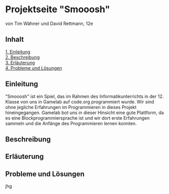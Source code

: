 # Projektseite "Smooosh"
von Tim Wähner und David Rettmann, 12e


## Inhalt

[1. Einleitung](#1)                   
[2. Beschreibung](#2)  
[3. Erläuterung](#3)   
[4. Probleme und Lösungen](#4) 


## Einleitung<a name="1"></a>

"Smooosh" ist ein Spiel, das im Rahmen des Informatikunterrichts in der 12. Klasse von uns in Gamelab auf code.org programmiert wurde. Wir sind ohne jegliche Erfahrungen im Programmieren in dieses Projekt hineingegangen. Gamelab bot uns in dieser Hinsicht eine gute Plattform, 
da es eine Blockprogrammiersprache ist und wir dort erste Erfahrungen sammeln und die Anfänge des Programmieren lernen konnten.


## Beschreibung<a name="2"></a>


## Erläuterung<a name="3"></a>


## Probleme und Lösungen<a name="4"></a>
jhg

